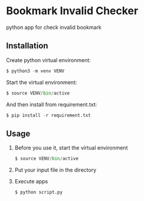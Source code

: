 # Bookmark Invalid Checker

python app for check invalid bookmark 

## Installation

Create python virtual environment:

```python
$ python3 -m venv VENV
```

Start the virtual environment:

```python
$ source VENV/bin/active
```

And then install from requirement.txt:

```python
$ pip install -r requirement.txt
```


## Usage

1. Before you use it, start the virtual environment

   ```python
   $ source VENV/bin/active
   ```

2. Put your input file in the directory

3. Execute apps

   ```python
   $ python script.py
   ```

